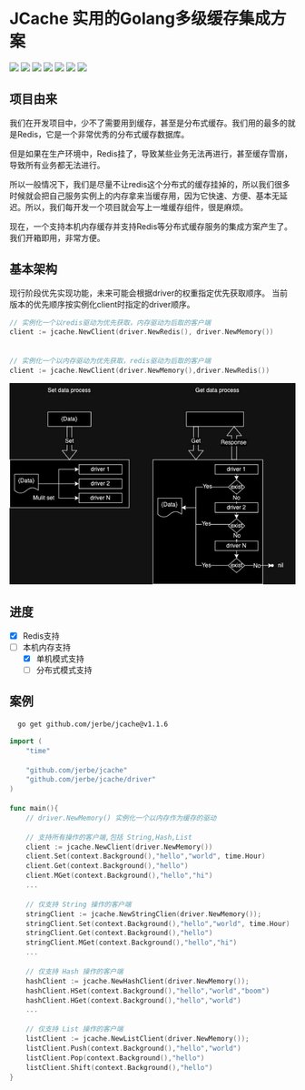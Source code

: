 # JCache 实用的Golang多级缓存集成方案


![](https://img.shields.io/github/issues/jerbe/jcache?color=green)
![](https://img.shields.io/github/stars/jerbe/jcache?color=yellow)
![](https://img.shields.io/github/forks/jerbe/jcache?color=orange)
![](https://img.shields.io/github/license/jerbe/jcache?color=ff69b4)
![](https://img.shields.io/badge/language-go-blue)
[![](https://img.shields.io/badge/doc-go-blue)](https://pkg.go.dev/github.com/jerbe/jcache@v1.1.6)
![](https://img.shields.io/github/languages/code-size/jerbe/jcache?color=blueviolet)

## 项目由来
我们在开发项目中，少不了需要用到缓存，甚至是分布式缓存。我们用的最多的就是Redis，它是一个非常优秀的分布式缓存数据库。

但是如果在生产环境中，Redis挂了，导致某些业务无法再进行，甚至缓存雪崩，导致所有业务都无法进行。

所以一般情况下，我们是尽量不让redis这个分布式的缓存挂掉的，所以我们很多时候就会把自己服务实例上的内存拿来当缓存用，因为它快速、方便、基本无延迟。所以，我们每开发一个项目就会写上一堆缓存组件，很是麻烦。

现在，一个支持本机内存缓存并支持Redis等分布式缓存服务的集成方案产生了。我们开箱即用，非常方便。

## 基本架构

现行阶段优先实现功能，未来可能会根据driver的权重指定优先获取顺序。
当前版本的优先顺序按实例化client时指定的driver顺序。
```go
// 实例化一个以redis驱动为优先获取，内存驱动为后取的客户端
client := jcache.NewClient(driver.NewRedis(), driver.NewMemory())


// 实例化一个以内存驱动为优先获取，redis驱动为后取的客户端
client := jcache.NewClient(driver.NewMemory(),driver.NewRedis())
```
![](./assets/架构图.jpeg)
## 进度

- [x] Redis支持
- [ ] 本机内存支持
  - [x] 单机模式支持
  - [ ] 分布式模式支持

## 案例
```shell
  go get github.com/jerbe/jcache@v1.1.6
```

```go
import (
    "time"
	
    "github.com/jerbe/jcache"
    "github.com/jerbe/jcache/driver"
)

func main(){
	// driver.NewMemory() 实例化一个以内存作为缓存的驱动
	
	// 支持所有操作的客户端,包括 String,Hash,List 
	client := jcache.NewClient(driver.NewMemory())
	client.Set(context.Background(),"hello","world", time.Hour)
	client.Get(context.Background(),"hello")
	client.MGet(context.Background(),"hello","hi")
	...
		
	// 仅支持 String 操作的客户端 
	stringClient := jcache.NewStringClien(driver.NewMemory()); 
	stringClient.Set(context.Background(),"hello","world", time.Hour)
	stringClient.Get(context.Background(),"hello")
	stringClient.MGet(context.Background(),"hello","hi")
	...
	
	// 仅支持 Hash 操作的客户端
	hashClient := jcache.NewHashClient(driver.NewMemory()); 
	hashClient.HSet(context.Background(),"hello","world","boom")
	hashClient.HGet(context.Background(),"hello","world")
	...
	
	// 仅支持 List 操作的客户端 
	listClient := jcache.NewListClient(driver.NewMemory());
	listClient.Push(context.Background(),"hello","world")
	listClient.Pop(context.Background(),"hello")
	listClient.Shift(context.Background(),"hello")
}
```